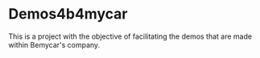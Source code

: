 # Demos4b4mycar
This is a project with the objective of facilitating the demos that are made within Bemycar's company.
